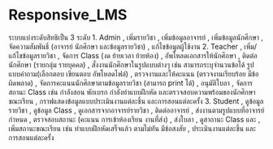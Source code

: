 Responsive_LMS
==============

ระบบแบ่งระดับสิทธิเป็น 3 ระดับ 1. Admin   , เพิ่มรายวิชา , เพิ่มข้อมูลอาจารย์ , เพิ่มข้อมูลนักศึกษา , จัดความสัมพันธิ์ (อาจารย์ นักศึกษา และข้อมูลรายวิชา) , แก้ไขข้อมูลผู้ใช้งาน 2. Teacher    , เพิ่ม/แก้ไขข้อมูลรายวิชา   , จัดการ Class (งด ย้ายเวลา ย้ายห้อง)  , อัพโหลดเอกสารให้นักศึกษา   , ติดต่อนักศึกษา (รายกลุ่ม รายบุคคล)  , สั่งงานนักศึกษาในรูปแบบต่างๆ เช่น สามารถระบุจำนวนข้อได้ รูปแบบคำถาม(เลือกตอบ เขียนตอบ อัพโหลดไฟล์)    , ตรวจงานและให้คะแนน (ตรวจงานเรียบร้อย มีข้อผิดพลาด)  , จัดการคะแนนนักศึกษาตามข้อมูลรายวิชา (สามารถ print ได้)  , อนุมัติใบลา  , จัดการสถานะ Class เช่น กำลังสอน พักเบรก กำลังทำแบบฝึกหัด และตรวจสอบความพร้อมของนักศึกษาขณะเรียน  , กราฟแสดงข้อมูลแบบประเมินงานแต่ละชิ้น และการสอนแต่ละครั้ง 3. Student    , ดูข้อมูลรายวิชา  , ดูข้อมูล Class  , ดูเอกสารจากอาจารย์รายวิชา  , ติดต่ออาจารย์  , ส่งงานตามรูปแบบที่อาจารย์กำหนด  , ตรวจสอบสถานะ (คะแนน การเข้าห้องเรียน งานที่ส่ง)  , ส่งใบลา  , ดูสาถานะ Class และ  , เพิ่มสถานะขณะเรียน เช่น ทำแบบฝึกหัดเสร็จแล้ว ตามไม่ทัน มีข้อสงสัย  , ประเมินงานแต่ละชิ้น และการสอนแต่ละครั้ง

